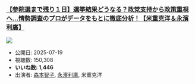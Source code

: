 ### [【参院選まで残り１日】選挙結果どうなる？政党支持から政策重視へ...情勢調査のプロがデータをもとに徹底分析！【米重克洋＆永濱利廣】](https://www.youtube.com/watch?v=JQNV6vQbou8)
[![](https://img.youtube.com/vi/JQNV6vQbou8/sddefault.jpg)](https://www.youtube.com/watch?v=JQNV6vQbou8)
-   公開日: 2025-07-19
-   視聴数: 150,308
-   **いいね数: 1,446**
-   出演者: [森本智子](/rehacq_fan/people/森本智子 "wikilink"), [永濱利廣](/rehacq_fan/people/永濱利廣 "wikilink"), 米重克洋
